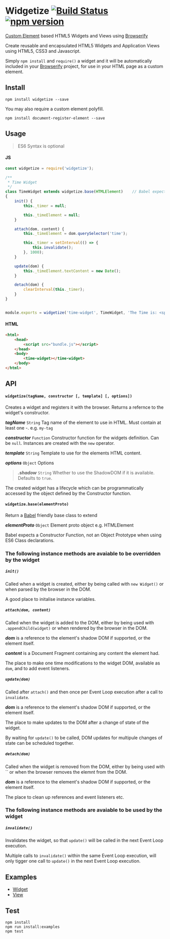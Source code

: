 # Widgetize [![Build Status](https://travis-ci.org/bealearts/widgetize.svg)](https://travis-ci.org/bealearts/widgetize) [![npm version](https://badge.fury.io/js/widgetize.svg)](http://badge.fury.io/js/widgetize)
[Custom Element](http://w3c.github.io/webcomponents/spec/custom/) based HTML5 Widgets and Views using [Browserify](http://browserify.org/)

Create reusable and encapsulated HTML5 Widgets and Application Views using HTML5, CSS3 and Javascript.

Simply ```npm install``` and ```require()``` a widget and it will be automatically included in your [Browserify](http://browserify.org/) project, for use in your HTML page as a custom element.

## Install
```shell
npm install widgetize --save
```

You may also require a custom element polyfill.

```shell
npm install document-register-element --save
```

## Usage

> ES6 Syntax is optional

#### JS
```js
const widgetize = require('widgetize');

/**
 * Time Widget
 */
class TimeWidget extends widgetize.base(HTMLElement)	// Babel expects a Constructor Function, not an Object Prototype i.e. HTMLElement
{
    init() {
        this._timer = null;

        this._timeElement = null;
    }

    attach(dom, content) {
        this._timeElement = dom.querySelector('time');

        this._timer = setInterval(() => {
            this.invalidate();
        }, 1000);
    }

    update(dom) {
        this._timeElement.textContent = new Date();
    }

    detach(dom) {
        clearInterval(this._timer);
    }
}


module.exports = widgetize('time-widget', TimeWidget, 'The Time is: <span></span>');
```

#### HTML
```html
<html>
    <head>
        <script src="bundle.js"></script>
    </head>
    <body>
        <time-widget></time-widget>
    </body>
</html>
```

## API

#### `widgetize(tagName, constructor [, template] [, options])`

Creates a widget and registers it with the browser. Returns a refernce to the widget's constructor.

**_tagName_** ```String``` Tag name of the element to use in HTML. Must contain at least one -. e.g. `my-tag`

**_constructor_** ```Function``` Constructor function for the widgets definition. Can be ```null```. Instances are created with the ```new``` operator.

**_template_** ```String``` Template to use for the elements HTML content.

**_options_** ```Object``` Options

> **_.shadow_**  ```String``` Whether to use the ShadowDOM if it is available. Defaults to ```true```.

The created widget has a lifecycle which can be programmatically accessed by the object defined by the Constructor function.


#### `widgetize.base(elementProto)`

Return a [Babel](https://babeljs.io/) friendly base class to extend

**_elementProto_** `Object` Element proto object e.g. HTMLElement

Babel expects a Constructor Function, not an Object Prototype when using ES6 Class declarations.



### The following instance methods are avaiable to be overridden by the widget

##### `init()`

Called when a widget is created, either by being called with `new Widget()` or when parsed by the browser in the DOM.

A good place to initalise instance variables.

##### `attach(dom, content)`

Called when the widget is added to the DOM, either by being used with `.appendChild(widget)` or when rendered by the browser in the DOM.

**_dom_** is a reference to the element's shadow DOM if supported, or the element itself.

**_content_** is a Document Fragment containing any content the element had.

The place to make one time modifications to the widget DOM, available as `dom`, and to add event listeners.

##### `update(dom)`

Called after `attach()` and then once per Event Loop execution after a call to `invalidate`.

**_dom_** is a reference to the element's shadow DOM if supported, or the element itself.

The place to make updates to the DOM after a change of state of the widget.

By waiting for `update()` to be called, DOM updates for multipule changes of state can be scheduled together.

##### `detach(dom)`

Called when the widget is removed from the DOM, either by being used with `` or when the browser removes the elemnt from the DOM.

**_dom_** is a reference to the element's shadow DOM if supported, or the element itself.

The place to clean up references and event listeners etc.

### The following instance methods are avaiable to be used by the widget

##### `invalidate()`

Invalidates the widget, so that `update()` will be called in the next Event Loop execution.

Multiple calls to `invalidate()` within the same Event Loop execution, will only tigger one call to `update()` in the next Event Loop execution.



## Examples
- [Widget](examples/example-widget)
- [View](examples/example-view)


## Test

```shell
npm install
npm run install:examples
npm test
```

